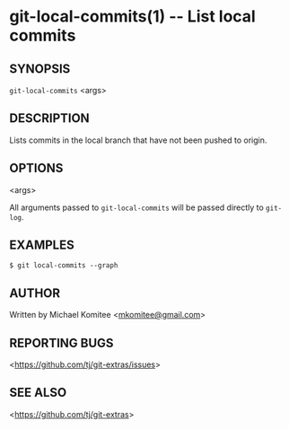 git-local-commits(1) -- List local commits
=======================================

## SYNOPSIS

`git-local-commits` &lt;args&gt;

## DESCRIPTION

  Lists commits in the local branch that have not been pushed to origin.

## OPTIONS

  &lt;args&gt;

  All arguments passed to `git-local-commits` will be passed directly to `git-log`.

## EXAMPLES

    $ git local-commits --graph

## AUTHOR

Written by Michael Komitee &lt;<mkomitee@gmail.com>&gt;

## REPORTING BUGS

&lt;<https://github.com/tj/git-extras/issues>&gt;

## SEE ALSO

&lt;<https://github.com/tj/git-extras>&gt;
